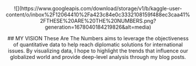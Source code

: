 <p align="center">
![](https://www.googleapis.com/download/storage/v1/b/kaggle-user-content/o/inbox%2F12064410%2Fa423c84e0c3332108159f488ec3caa41%2FTHESE%20ARE%20THE%20NUMBERS.png?generation=1678040184219826&alt=media)
</p>
<p align="center">
## MY VISION
These Are The Numbers aims to leverage the objectiveness of quantitative data to help reach diplomatic solutions for international issues. By visualizing data, I hope to highlight the trends that influence our globalized world and provide deep-level analysis through my blog posts.
</p>


<!--

**Here are some ideas to get you started:**

🙋‍♀️ A short introduction - what is your organization all about?
🌈 Contribution guidelines - how can the community get involved?
👩‍💻 Useful resources - where can the community find your docs? Is there anything else the community should know?
🍿 Fun facts - what does your team eat for breakfast?
🧙 Remember, you can do mighty things with the power of [Markdown](https://docs.github.com/github/writing-on-github/getting-started-with-writing-and-formatting-on-github/basic-writing-and-formatting-syntax)
-->
